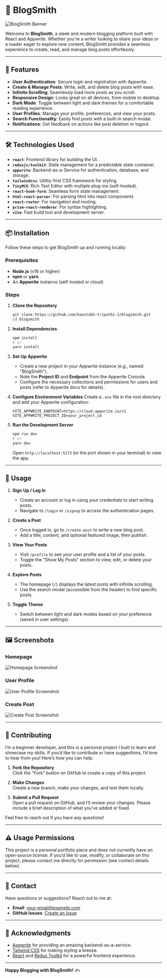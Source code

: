 # 🌟 BlogSmith

<!-- ![BlogSmith Banner](./src/assets/BlogSmith-Logo-6-16-9-dark.png) -->
<img src="./src/assets/BlogSmith-Logo-6-16-9-dark.png" alt="BlogSmith Banner">

Welcome to **BlogSmith**, a sleek and modern blogging platform built with React and Appwrite. Whether you're a writer looking to share your ideas or a reader eager to explore new content, BlogSmith provides a seamless experience to create, read, and manage blog posts effortlessly.

---

## 🚀 Features

- **User Authentication**: Secure login and registration with Appwrite.
- **Create & Manage Posts**: Write, edit, and delete blog posts with ease.
- **Infinite Scrolling**: Seamlessly load more posts as you scroll.
- **Responsive Design**: Looks great on all devices, from mobile to desktop.
- **Dark Mode**: Toggle between light and dark themes for a comfortable reading experience.
- **User Profiles**: Manage your profile, preferences, and view your posts.
- **Search Functionality**: Easily find posts with a built-in search modal.
- **Notifications**: Get feedback on actions like post deletion or logout.

---

## 🛠️ Technologies Used

- **`react`**: Frontend library for building the UI.
- **`reduxjs/toolkit`**: State management for a predictable state container.
- **`appwrite`**: Backend-as-a-Service for authentication, database, and storage.
- **`tailwindcss`**: Utility-first CSS framework for styling.
- **`TinyMCE`**: Rich Text Editor with multiple plug-ins (self-hosted).
- **`react-hook-form`**: Seamless form state management.
- **`html-react-parser`**: For parsing html into react components
- **`react-router`**: For navigation and routing.
- **`prism-react-renderer`**: For syntax highlighting.
- **`vite`**: Fast build tool and development server.

---

## 📦 Installation

Follow these steps to get BlogSmith up and running locally:

### Prerequisites
- **Node.js** (v16 or higher)
- **npm** or **yarn**
- An **Appwrite** instance (self-hosted or cloud)

### Steps
1. **Clone the Repository**
   ```bash
   git clone https://github.com/kaustubh-tripathi-1/blogsmith.git
   cd blogsmith
   ```

2. **Install Dependencies**
   ```bash
   npm install
   # or
   yarn install
   ```

3. **Set Up Appwrite**
   - Create a new project in your Appwrite instance (e.g., named "BlogSmith").
   - Note the **Project ID** and **Endpoint** from the Appwrite Console.
   - Configure the necessary collections and permissions for users and posts (refer to Appwrite docs for details).

4. **Configure Environment Variables**
   Create a `.env` file in the root directory and add your Appwrite configuration:
   ```env
   VITE_APPWRITE_ENDPOINT=https://cloud.appwrite.io/v1
   VITE_APPWRITE_PROJECT_ID=your_project_id
   ```

5. **Run the Development Server**
   ```bash
   npm run dev
   # or
   yarn dev
   ```
   Open `http://localhost:5173` (or the port shown in your terminal) to view the app.

---

## 📖 Usage

1. **Sign Up / Log In**
   - Create an account or log in using your credentials to start writing posts.
   - Navigate to `/login` or `/signup` to access the authentication pages.

2. **Create a Post**
   - Once logged in, go to `/create-post` to write a new blog post.
   - Add a title, content, and optional featured image, then publish.

3. **View Your Posts**
   - Visit `/profile` to see your user profile and a list of your posts.
   - Toggle the "Show My Posts" section to view, edit, or delete your posts.

4. **Explore Posts**
   - The homepage (`/`) displays the latest posts with infinite scrolling.
   - Use the search modal (accessible from the header) to find specific posts.

5. **Toggle Theme**
   - Switch between light and dark modes based on your preference (saved in user settings).

---

## 🖼️ Screenshots

### Homepage
![Homepage Screenshot](./public/screenshots/Home.png)

### User Profile
![User Profile Screenshot](./public/screenshots/UserProfile.png)

### Create Post
![Create Post Screenshot](./public/screenshots/CreatePost.png)

---

## 🤝 Contributing

I’m a beginner developer, and this is a personal project I built to learn and showcase my skills. If you’d like to contribute or have suggestions, I’d love to hear from you! Here’s how you can help:

1. **Fork the Repository**  
   Click the "Fork" button on GitHub to create a copy of this project.

2. **Make Changes**  
   Create a new branch, make your changes, and test them locally.

3. **Submit a Pull Request**  
   Open a pull request on GitHub, and I’ll review your changes. Please include a brief description of what you’ve added or fixed.

Feel free to reach out if you have any questions!

---

## ⚠️ Usage Permissions

This project is a personal portfolio piece and does not currently have an open-source license. If you’d like to use, modify, or collaborate on this project, please contact me directly for permission (see contact details below).

---

## 📧 Contact

Have questions or suggestions? Reach out to me at:
- **Email**: your-email@example.com
- **GitHub Issues**: [Create an Issue](https://github.com/kaustubh-tripathi-1/blogsmith/issues)

---

## 🌟 Acknowledgments

- [Appwrite](https://appwrite.io) for providing an amazing backend-as-a-service.
- [Tailwind CSS](https://tailwindcss.com) for making styling a breeze.
- [React](https://react.dev) and [Redux Toolkit](https://redux-toolkit.js.org) for a powerful frontend experience.

---

**Happy Blogging with BlogSmith!** ✍️